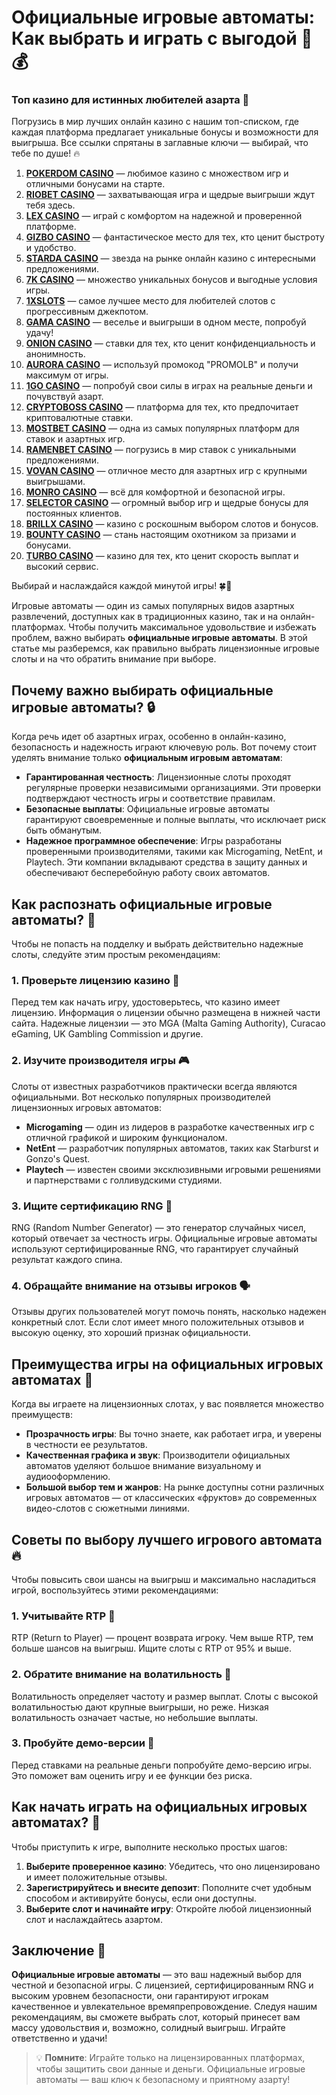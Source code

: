 # Официальные игровые автоматы: Как выбрать и играть с выгодой 🎰💰
### Топ казино для истинных любителей азарта 🎰

Погрузись в мир лучших онлайн казино с нашим топ-списком, где каждая платформа предлагает уникальные бонусы и возможности для выигрыша. Все ссылки спрятаны в заглавные ключи — выбирай, что тебе по душе! 🔥

1. **[POKERDOM CASINO](https://brandplay.link/Bxg7SC7H)** — любимое казино с множеством игр и отличными бонусами на старте.
2. **[RIOBET CASINO](https://brandplay.link/dtx89f2L)** — захватывающая игра и щедрые выигрыши ждут тебя здесь.
3. **[LEX CASINO](https://brandplay.link/2HFTmBc8)** — играй с комфортом на надежной и проверенной платформе.
4. **[GIZBO CASINO](https://gizbo-tea02.com/c8e962e89)** — фантастическое место для тех, кто ценит быстроту и удобство.
5. **[STARDA CASINO](https://brandplay.link/cpFQbWKn)** — звезда на рынке онлайн казино с интересными предложениями.
6. **[7K CASINO](https://brandplay.link/dd46bNgD)** — множество уникальных бонусов и выгодные условия игры.
7. **[1XSLOTS](https://brandplay.link/R4xfxqdm)** — самое лучшее место для любителей слотов с прогрессивным джекпотом.
8. **[GAMA CASINO](https://brandplay.link/zrZpLFTP)** — веселье и выигрыши в одном месте, попробуй удачу!
9. **[ONION CASINO](https://obclk001-2d.top/click?offer_id=986&partner_id=10542&landing_id=1798&utm_medium=affiliate&sub_1=oncasino3)** — ставки для тех, кто ценит конфиденциальность и анонимность.
10. **[AURORA CASINO](https://10trafic-stat2.com/click/668546566bcc6313411604c7/6766/15114/subaccount?promocode=PROMOLB)** — используй промокод "PROMOLB" и получи максимум от игры.
11. **[1GO CASINO](https://1go-ircp01.com/ce015f410)** — попробуй свои силы в играх на реальные деньги и почувствуй азарт.
12. **[CRYPTOBOSS CASINO](https://cryptobossc.online/d847bcfa9)** — платформа для тех, кто предпочитает криптовалютные ставки.
13. **[MOSTBET CASINO](https://ktbtis024ifqfn0mst.com/beQs)** — одна из самых популярных платформ для ставок и азартных игр.
14. **[RAMENBET CASINO](https://get.saltyram.com/ru/registration?apkpop=0&partner=p24970p3296034p5526)** — погрузись в мир ставок с уникальными предложениями.
15. **[VOVAN CASINO](https://vovan.site/d2375cf9b)** — отличное место для азартных игр с крупными выигрышами.
16. **[MONRO CASINO](https://mnr-ircp01.com/c3ce72a2c)** — всё для комфортной и безопасной игры.
17. **[SELECTOR CASINO](https://gosel.pl/SELVK)** — огромный выбор игр и щедрые бонусы для постоянных клиентов.
18. **[BRILLX CASINO](https://brillx.pub/BRIVK)** — казино с роскошным выбором слотов и бонусов.
19. **[BOUNTY CASINO](https://bounty-casino.de/BOVK)** — стань настоящим охотником за призами и бонусами.
20. **[TURBO CASINO](https://turbo-casino.pro/TURVK)** — казино для тех, кто ценит скорость выплат и высокий сервис.

Выбирай и наслаждайся каждой минутой игры! 🍀🎰

Игровые автоматы — один из самых популярных видов азартных развлечений, доступных как в традиционных казино, так и на онлайн-платформах. Чтобы получить максимальное удовольствие и избежать проблем, важно выбирать **официальные игровые автоматы**. В этой статье мы разберемся, как правильно выбрать лицензионные игровые слоты и на что обратить внимание при выборе.

## Почему важно выбирать официальные игровые автоматы? 🔒

Когда речь идет об азартных играх, особенно в онлайн-казино, безопасность и надежность играют ключевую роль. Вот почему стоит уделять внимание только **официальным игровым автоматам**:

- **Гарантированная честность**: Лицензионные слоты проходят регулярные проверки независимыми организациями. Эти проверки подтверждают честность игры и соответствие правилам.
- **Безопасные выплаты**: Официальные игровые автоматы гарантируют своевременные и полные выплаты, что исключает риск быть обманутым.
- **Надежное программное обеспечение**: Игры разработаны проверенными производителями, такими как Microgaming, NetEnt, и Playtech. Эти компании вкладывают средства в защиту данных и обеспечивают бесперебойную работу своих автоматов.

## Как распознать официальные игровые автоматы? 🤔

Чтобы не попасть на подделку и выбрать действительно надежные слоты, следуйте этим простым рекомендациям:

### 1. Проверьте лицензию казино 📜
Перед тем как начать игру, удостоверьтесь, что казино имеет лицензию. Информация о лицензии обычно размещена в нижней части сайта. Надежные лицензии — это MGA (Malta Gaming Authority), Curacao eGaming, UK Gambling Commission и другие.

### 2. Изучите производителя игры 🎮
Слоты от известных разработчиков практически всегда являются официальными. Вот несколько популярных производителей лицензионных игровых автоматов:
  - **Microgaming** — один из лидеров в разработке качественных игр с отличной графикой и широким функционалом.
  - **NetEnt** — разработчик популярных автоматов, таких как Starburst и Gonzo's Quest.
  - **Playtech** — известен своими эксклюзивными игровыми решениями и партнерствами с голливудскими студиями.

### 3. Ищите сертификацию RNG 🎲
RNG (Random Number Generator) — это генератор случайных чисел, который отвечает за честность игры. Официальные игровые автоматы используют сертифицированные RNG, что гарантирует случайный результат каждого спина.

### 4. Обращайте внимание на отзывы игроков 🗣️
Отзывы других пользователей могут помочь понять, насколько надежен конкретный слот. Если слот имеет много положительных отзывов и высокую оценку, это хороший признак официальности.

## Преимущества игры на официальных игровых автоматах 💎

Когда вы играете на лицензионных слотах, у вас появляется множество преимуществ:

- **Прозрачность игры**: Вы точно знаете, как работает игра, и уверены в честности ее результатов.
- **Качественная графика и звук**: Производители официальных автоматов уделяют большое внимание визуальному и аудиооформлению.
- **Большой выбор тем и жанров**: На рынке доступны сотни различных игровых автоматов — от классических «фруктов» до современных видео-слотов с сюжетными линиями.

## Советы по выбору лучшего игрового автомата 🔥

Чтобы повысить свои шансы на выигрыш и максимально насладиться игрой, воспользуйтесь этими рекомендациями:

### 1. Учитывайте RTP 🔄
RTP (Return to Player) — процент возврата игроку. Чем выше RTP, тем больше шансов на выигрыш. Ищите слоты с RTP от 95% и выше.

### 2. Обратите внимание на волатильность 🎢
Волатильность определяет частоту и размер выплат. Слоты с высокой волатильностью дают крупные выигрыши, но реже. Низкая волатильность означает частые, но небольшие выплаты.

### 3. Пробуйте демо-версии 🎁
Перед ставками на реальные деньги попробуйте демо-версию игры. Это поможет вам оценить игру и ее функции без риска.

## Как начать играть на официальных игровых автоматах? 🚀

Чтобы приступить к игре, выполните несколько простых шагов:

1. **Выберите проверенное казино**: Убедитесь, что оно лицензировано и имеет положительные отзывы.
2. **Зарегистрируйтесь и внесите депозит**: Пополните счет удобным способом и активируйте бонусы, если они доступны.
3. **Выберите слот и начинайте игру**: Откройте любой лицензионный слот и наслаждайтесь азартом.

## Заключение 🎉

**Официальные игровые автоматы** — это ваш надежный выбор для честной и безопасной игры. С лицензией, сертифицированным RNG и высоким уровнем безопасности, они гарантируют игрокам качественное и увлекательное времяпрепровождение. Следуя нашим рекомендациям, вы сможете выбрать слот, который принесет вам массу удовольствия и, возможно, солидный выигрыш. Играйте ответственно и удачи!

> 💡 **Помните**: Играйте только на лицензированных платформах, чтобы защитить свои данные и деньги. Официальные игровые автоматы — ваш ключ к безопасному и приятному азарту!
